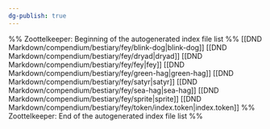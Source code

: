 ```yaml
---
dg-publish: true
---
```

%% Zoottelkeeper: Beginning of the autogenerated index file list  %%
 [[DND Markdown/compendium/bestiary/fey/blink-dog|blink-dog]]
 [[DND Markdown/compendium/bestiary/fey/dryad|dryad]]
 [[DND Markdown/compendium/bestiary/fey/fey|fey]]
 [[DND Markdown/compendium/bestiary/fey/green-hag|green-hag]]
 [[DND Markdown/compendium/bestiary/fey/satyr|satyr]]
 [[DND Markdown/compendium/bestiary/fey/sea-hag|sea-hag]]
 [[DND Markdown/compendium/bestiary/fey/sprite|sprite]]
 [[DND Markdown/compendium/bestiary/fey/token/index.token|index.token]]
%% Zoottelkeeper: End of the autogenerated index file list  %%
